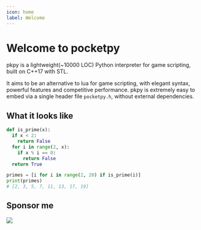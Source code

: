 ```yaml
---
icon: home
label: Welcome
---
```


# Welcome to pocketpy

pkpy is a lightweight(~10000 LOC) Python interpreter for game scripting, built on C++17 with STL.

It aims to be an alternative to lua for game scripting, with elegant syntax, powerful features and competitive performance.
pkpy is extremely easy to embed via a single header file `pocketpy.h`, without external dependencies.

## What it looks like

```python
def is_prime(x):
  if x < 2:
    return False
  for i in range(2, x):
    if x % i == 0:
      return False
  return True

primes = [i for i in range(2, 20) if is_prime(i)]
print(primes)
# [2, 3, 5, 7, 11, 13, 17, 19]
```

## Sponsor me

<a href="https://www.buymeacoffee.com/blueloveTH"><img src="https://img.buymeacoffee.com/button-api/?text=Buy me a coffee&emoji=&slug=blueloveTH&button_colour=FF5F5F&font_colour=ffffff&font_family=Bree&outline_colour=000000&coffee_colour=FFDD00" /></a>